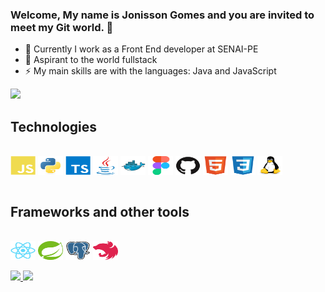 ### Welcome, My name is Jonisson Gomes and you are invited to meet my Git world. 🚀

- 🔭 Currently I work as a Front End developer at SENAI-PE
- 🌱 Aspirant to the world fullstack
- ⚡ My main skills are with the languages: Java and JavaScript
<div>
  <a href="https://www.linkedin.com/in/jonisson-gomes-pe/" target="_blank">
    <img src="https://img.shields.io/badge/-LinkedIn-%230077B5?style=for-the-badge&logo=linkedin&logoColor=white" target="_blank">
  </a>   
</div>

##  Technologies
<div style="display: inline_block">
  <br>
  <img align="center" alt="Joni-Js" height="30" width="40" src="https://raw.githubusercontent.com/devicons/devicon/master/icons/javascript/javascript-plain.svg">
  <img align="center" alt="Joni-Python" height="30" width="40" src="https://raw.githubusercontent.com/devicons/devicon/master/icons/python/python-original.svg">
  <img align="center" alt="Joni-Ts" height="30" width="40" src="https://raw.githubusercontent.com/devicons/devicon/master/icons/typescript/typescript-plain.svg">
  <img align="center" alt="Joni-Java" height="30" width="40" src="https://github.com/devicons/devicon/blob/master/icons/java/java-original.svg">
  <img align="center" alt="Joni-Docker" height="30" width="40" src="https://github.com/devicons/devicon/blob/master/icons/docker/docker-original.svg">
  <img align="center" alt="Joni-Figma" height="30" width="40" src="https://github.com/devicons/devicon/blob/master/icons/figma/figma-original.svg">
  <img align="center" alt="Joni-Git" height="30" width="40" src="https://github.com/devicons/devicon/blob/master/icons/github/github-original.svg">
  <img align="center" alt="Joni-Html" height="30" width="40" src="https://github.com/devicons/devicon/blob/master/icons/html5/html5-original.svg">
  <img align="center" alt="Joni-Css" height="30" width="40" src="https://github.com/devicons/devicon/blob/master/icons/css3/css3-original.svg">
  <img align="center" alt="Joni-Linux" height="30" width="40" src="https://github.com/devicons/devicon/blob/master/icons/linux/linux-original.svg">
</div>
<br>
  
##  Frameworks and other tools
<div style="display: inline_block">
  <br>
  <img align="center" alt="Joni-React" height="30" width="40" src="https://raw.githubusercontent.com/devicons/devicon/master/icons/react/react-original.svg">
  <img align="center" alt="Joni-Spring" height="30" width="40" src="https://github.com/devicons/devicon/blob/master/icons/spring/spring-original.svg">
  <img align="center" alt="Joni-Postgres" height="30" width="40" src="https://github.com/devicons/devicon/blob/master/icons/postgresql/postgresql-original.svg">
  <img align="center" alt="Joni-Postgres" height="30" width="40" src="https://github.com/devicons/devicon/blob/master/icons/nestjs/nestjs-plain.svg">
</div>
</br>

<div style="display: flex">
</br>
  <a href="https://beacons.ai/JonissonGomes">
     <img height="200em" src="https://github-readme-stats.vercel.app/api/top-langs/?username=JonissonGomes&layout=compact&langs_count=16&theme=nord"/>
     <img height="200em" src="https://github-readme-stats.vercel.app/api?username=JonissonGomes&show_icons=true&theme=nord&include_all_commits=true&count_private=true"/>
</div>
